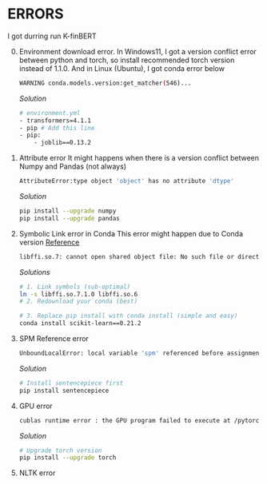 # ERRORS
I got durring run K-finBERT

0. Environment download error. 
    In Windows11, I got a version conflict error between python and torch, so install recommended torch version instead of 1.1.0. And in Linux (Ubuntu), I got conda error below
    ```bash
    WARNING conda.models.version:get_matcher(546)...
    ```
    *Solution*
    ```bash
    # environment.yml
    - transformers=4.1.1
    - pip # Add this line
    - pip:
        - joblib==0.13.2
    ```

1. Attribute error
    It might happens when there is a version conflict between Numpy and Pandas (not always)
    ```bash
    AttributeError:type object 'object' has no attribute 'dtype'
    ```
    *Solution*
    ```bash
    pip install --upgrade numpy
    pip install --upgrade pandas
    ```

1. Symbolic Link error in Conda
    This error might happen due to Conda version [Reference](https://github.com/conda/conda/issues/9957)
    ```bash
    libffi.so.7: cannot open shared object file: No such file or directory
    ```
    *Solutions*
    ```bash
    # 1. Link symbols (sub-optimal)
    ln -s libffi.so.7.1.0 libffi.so.6
    # 2. Redownload your conda (best)

    # 3. Replace pip install with conda install (simple and easy)
    conda install scikit-learn==0.21.2
    ```

2. SPM Reference error
    ```bash
    UnboundLocalError: local variable 'spm' referenced before assignment
    ```
    *Solution*
    ```bash
    # Install sentencepiece first
    pip install sentencepiece
    ```

3. GPU error
    ```bash
    cublas runtime error : the GPU program failed to execute at /pytorch/aten/src/THC/THCBlas.cu:450
    ```
    *Solution*
    ```bash
    # Upgrade torch version
    pip install --upgrade torch
    ```

4. NLTK error